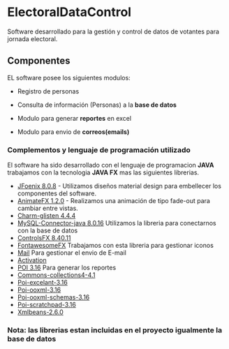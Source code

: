 # ElectoralDataControl

Software desarrollado para la gestión y control de datos de votantes para jornada electoral.

## Componentes

EL software posee los siguientes modulos:

<ul>
  
  <li><p>Registro de personas</p></li>
  <li><p>Consulta de información (Personas) a la <b>base de datos</b></p></li>
  <li><p>Modulo para generar <b>reportes</b> en excel</p></li>
  <li><p>Modulo para envio de <b>correos(emails)</b></p></li>

</ul>

### Complementos y lenguaje de programación utilizado

El software ha sido desarrollado con el lenguaje de programacion <b>JAVA</b> trabajamos con la tecnologia <b>JAVA FX</b> mas las siguientes librerias.

* [JFoenix 8.0.8](http://www.jfoenix.com/) - Utilizamos diseños material design para embellecer los componentes del software.
* [AnimateFX 1.2.0](https://github.com/Typhon0/AnimateFX) - Realizamos una animación de tipo fade-out para cambiar entre vistas.
* [Charm-glisten 4.4.4](https://mvnrepository.com/artifact/com.gluonhq/charm-glisten/4.4.2)
* [MySQL-Connector-java 8.0.16](https://www.mysql.com/products/connector/) Utilizamos la libreria para conectarnos con la base de datos
* [ControlsFX 8.40.11](https://github.com/controlsfx/controlsfx) 
* [FontawesomeFX](https://github.com/Jerady/fontawesomefx-glyphsbrowser) Trabajamos con esta libreria para gestionar iconos
* [Mail](https://www.oracle.com/technetwork/java/javamail/index.html) Para gestionar el envio de E-mail
* [Activation](https://www.oracle.com/technetwork/java/jaf11-139815.html)
* [POI 3.16](https://poi.apache.org/) Para generar los reportes
* [Commons-collections4-4.1](https://poi.apache.org/)
* [Poi-excelant-3.16](https://poi.apache.org/)
* [Poi-ooxml-3.16](https://poi.apache.org/)
* [Poi-ooxml-schemas-3.16](https://poi.apache.org/)
* [Poi-scratchpad-3.16](https://poi.apache.org/)
* [Xmlbeans-2.6.0](https://poi.apache.org/)

### Nota: las librerias estan incluidas en el proyecto igualmente la base de datos

